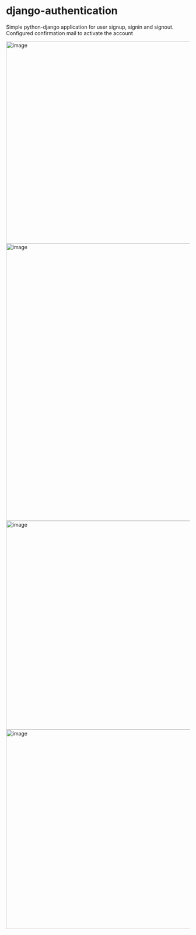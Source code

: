 # django-authentication

Simple python-django application for user signup, signin and signout.
Configured confirmation mail to activate the account

<img width="552" alt="image" src="https://user-images.githubusercontent.com/64134540/219656128-14a0b3f0-c6fa-4d1c-ad12-f98cfc8faf60.png">

<img width="759" alt="image" src="https://user-images.githubusercontent.com/64134540/219655743-15c07cc2-1110-4f2c-b1fa-eff9a4b91018.png">

<img width="571" alt="image" src="https://user-images.githubusercontent.com/64134540/219656206-1c677500-66b4-4f02-ad30-cbed5bbfd64b.png">

<img width="545" alt="image" src="https://user-images.githubusercontent.com/64134540/219656037-7533308b-330f-4ba4-a385-e69804c54823.png">
